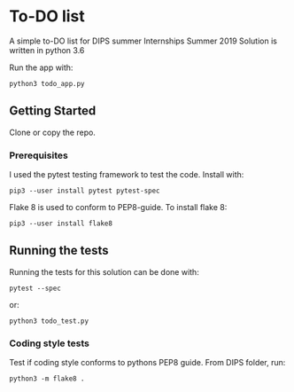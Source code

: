 # To-DO list

A simple to-DO list for DIPS summer Internships Summer 2019
Solution is written in python 3.6

Run the app with:

```
python3 todo_app.py
```

## Getting Started

Clone or copy the repo.

### Prerequisites

I used the pytest testing framework to test the code. Install with:

```
pip3 --user install pytest pytest-spec
```

Flake 8 is used to conform to PEP8-guide. To install flake 8:

```
pip3 --user install flake8
```

## Running the tests

Running the tests for this solution can be done with:

```
pytest --spec
```

or:

```
python3 todo_test.py
```

### Coding style tests

Test if coding style conforms to pythons PEP8 guide.
From DIPS folder, run:

```
python3 -m flake8 .
```
